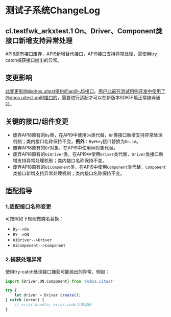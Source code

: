 # 测试子系统ChangeLog

## cl.testfwk_arkxtest.1 On、Driver、Component类接口新增支持异常处理

API8原有接口废弃，API9新增替代接口，API9接口支持异常处理，需使用try catch捕获接口抛出的异常。

## 变更影响

此变更影响@ohos.uitest提供的api9-JS接口。用户此前在测试用例开发中使用了@ohos.uitest-api9接口的，需要进行适配才可以在新版本SDK环境正常编译通过。

## 关键的接口/组件变更

- 废弃API8原有的`By`类，在API9中使用`On`类代替，`On`类接口新增支持异常处理机制；类内接口名称保持不变，**例外**：`By#key`接口替换为`On.id`。
- 废弃API8原有的`BY`对象，在API9中使用`ON`对象代替。
- 废弃API8原有的`UiDriver`类，在API9中使用`Driver`类代替，`Driver`类接口新增支持异常处理机制；类内接口名称保持不变。
- 废弃API8原有的`UiComponent`类，在API9中使用`Component`类代替，`Component`类接口新增支持异常处理机制；类内接口名称保持不变。

## 适配指导

### 1.适配接口名称变更

可按照如下规则做类名替换：

- `By-->On`
- `BY-->ON`
- `UiDriver-->Driver`
- `UiComponent-->Component`

### 2.捕获处理异常

使用try-catch处理接口捕获可能抛出的异常，例如：

```typescript
import {Driver,ON,Component} from '@ohos.uitest'

try {
    let driver = Driver.create();
} catch (error) {
    // error handle; error.code为错误码
}
```